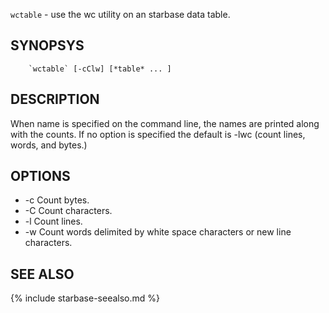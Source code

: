 

`wctable` -   use the wc utility on an starbase data table.

SYNOPSYS
--------

```
    `wctable` [-cClw] [*table* ... ]
```


DESCRIPTION
-----------

When name is specified on the command line,  the  names  are
printed along with the counts.
If no option is specified the default is -lwc (count  lines,
words, and bytes.)

OPTIONS 
-------

  * -c  Count bytes.
  * -C  Count characters.
  * -l  Count lines.
  * -w  Count words delimited by white space characters or new
        line  characters.

SEE ALSO
--------

{% include starbase-seealso.md %}
